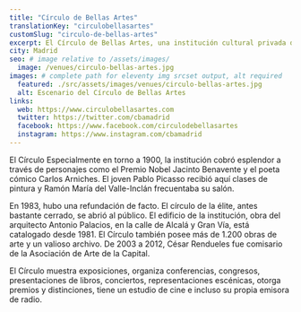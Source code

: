 ```yaml
---
title: "Círculo de Bellas Artes"
translationKey: "circulobellasartes"
customSlug: "circulo-de-bellas-artes"
excerpt: El Círculo de Bellas Artes, una institución cultural privada de Madrid, fue creado en 1880 por iniciativa de algunos artistas.
city: Madrid
seo: # image relative to /assets/images/
  image: /venues/circulo-bellas-artes.jpg
images: # complete path for eleventy img srcset output, alt required
  featured: ./src/assets/images/venues/circulo-bellas-artes.jpg
  alt: Escenario del Círculo de Bellas Artes
links:
  web: https://www.circulobellasartes.com
  twitter: https://twitter.com/cbamadrid
  facebook: https://www.facebook.com/circulodebellasartes
  instagram: https://www.instagram.com/cbamadrid
---
```


El Círculo Especialmente en torno a 1900, la institución cobró esplendor a través de personajes como el Premio Nobel Jacinto Benavente y el poeta cómico Carlos Arniches. El joven Pablo Picasso recibió aquí clases de pintura y Ramón María del Valle-Inclán frecuentaba su salón.

En 1983, hubo una refundación de facto. El círculo de la élite, antes bastante cerrado, se abrió al público. El edificio de la institución, obra del arquitecto Antonio Palacios, en la calle de Alcalá y Gran Vía, está catalogado desde 1981. El Círculo también posee más de 1.200 obras de arte y un valioso archivo. De 2003 a 2012, César Rendueles fue comisario de la Asociación de Arte de la Capital.

El Círculo muestra exposiciones, organiza conferencias, congresos, presentaciones de libros, conciertos, representaciones escénicas, otorga premios y distinciones, tiene un estudio de cine e incluso su propia emisora de radio.
